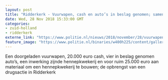 ```yaml
---
layout: post
title: "Ridderkerk - Vuurwapen, cash en auto’s in beslag genomen; samen sterk tegen drugshandel"
date: Wed, 28 Nov 2018 15:33:00 GMT
categories: 
- zuid-holland 
- ridderkerk 
externe_link: "https://www.politie.nl/nieuws/2018/november/28/vuurwapen--cash-en-auto%E2%80%99s-inbeslaggenomen-samen-sterk-tegen-drugshandel.html"
feature_image: "https://www.politie.nl/binaries/w400h225/content/gallery/politie/nieuws/2018/november/07-rt/geldzakjes-ondermijningsactie-mar.jpg"
---
```


Een doorgeladen vuurwapen, 20.000 euro cash, vier in beslag genomen auto’s, een inwerking zijnde hennepkwekerij en voor ruim 25.000 euro aan materiaal om een hennepkwekerij te bouwen; de opbrengst van een drugsactie in Ridderkerk
